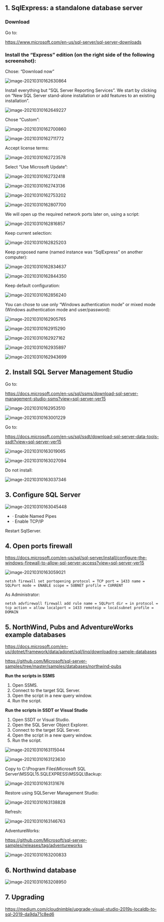 ## 1. SqlExpress: a standalone database server

### Download

Go to:

https://www.microsoft.com/en-us/sql-server/sql-server-downloads

### Install the “Express” edition (on the right side of the following screenshot):

Chose: “Download now”

![image-20210310162630864](./sqlexpress1.png)                          

Install everything but “SQL Server Reporting Services”. We start by clicking on “New SQL Server stand-alone installation or add features to an existing installation”.

 

 ![image-20210310162649227](./sqlexpress2.png)

Chose “Custom”:

 ![image-20210310162700860](./sqlexpress3.png)

 

 ![image-20210310162711772](./sqlexpress4.png)

Accept license terms:

 ![image-20210310162723578](./sqlexpress5.png)

Select “Use Microsoft Update”:

 ![image-20210310162732418](./sqlexpress6.png)

 ![image-20210310162743136](./sqlexpress7.png)

  ![image-20210310162753202](./sqlexpress8.png)

![image-20210310162807700](./sqlexpress9.png)

We will open up the required network ports later on, using a script:

 ![image-20210310162816857](./sqlexpress10.png)

Keep current selection:

 ![image-20210310162825203](./sqlexpress11.png)

Keep proposed name (named instance was “SqlExpress” on another computer):

 ![image-20210310162834637](./sqlexpress12.png)

 ![image-20210310162844350](./sqlexpress13.png)

Keep default configuration:

 ![image-20210310162856240](./sqlexpress14.png)

 You can chose to use only “Windows authentication mode” or mixed mode (Windows authentication mode and user/password):

 ![image-20210310162905765](./sqlexpress15.png)

 ![image-20210310162915290](./sqlexpress16.png)

 ![image-20210310162927162](./sqlexpress17.png)

 ![image-20210310162935897](./sqlexpress18.png)

![image-20210310162943699](./sqlexpress19.png)

## 2.  Install SQL Server Management Studio

Go to:

https://docs.microsoft.com/en-us/sql/ssms/download-sql-server-management-studio-ssms?view=sql-server-ver15

 ![image-20210310162953510](./sqlexpress20.png)

 ![image-20210310163001229](./sqlexpress21.png)

Go to:

https://docs.microsoft.com/en-us/sql/ssdt/download-sql-server-data-tools-ssdt?view=sql-server-ver15

 ![image-20210310163019065](./sqlexpress22.png)

 ![image-20210310163027094](./sqlexpress23.png)

Do not install:

 ![image-20210310163037346](./sqlexpress24.png)



## 3.  Configure SQL Server

 ![image-20210310163045448](./sqlexpress25.png)

- ·     Enable Named Pipes
- ·     Enable TCP/IP

Restart SqlServer.

## 4.  Open ports firewall

https://docs.microsoft.com/en-us/sql/sql-server/install/configure-the-windows-firewall-to-allow-sql-server-access?view=sql-server-ver15

 ![image-20210310163059021](./sqlexpress26.png)

 

```
netsh firewall set portopening protocol = TCP port = 1433 name = SQLPort mode = ENABLE scope = SUBNET profile = CURRENT
```

As Administrator:

```
netsh advfirewall firewall add rule name = SQLPort dir = in protocol = tcp action = allow localport = 1433 remoteip = localsubnet profile = DOMAIN
```

## 5.  NorthWind, Pubs and AdventureWorks example databases

https://docs.microsoft.com/en-us/dotnet/framework/data/adonet/sql/linq/downloading-sample-databases

https://github.com/Microsoft/sql-server-samples/tree/master/samples/databases/northwind-pubs

**Run the scripts in SSMS**

1. Open SSMS.
2. Connect to the target SQL Server.
3. Open the script in a new query window.
4. Run the script.

**Run the scripts in SSDT or Visual Studio**

1. Open SSDT or Visual Studio.
2. Open the SQL Server Object Explorer.
3. Connect to the target SQL Server.
4. Open the script in a new query window.
5. Run the script.

 

 ![image-20210310163115044](./sqlexpress27.png)

![image-20210310163123630](./sqlexpress28.png)

Copy to C:\Program Files\Microsoft SQL Server\MSSQL15.SQLEXPRESS\MSSQL\Backup:

 ![image-20210310163131676](C:\Users\u2389\source\repos\ProgrammerenGevorderd2021\Documents\sqlexpress29.png)

Restore using SQLServer Management Studio:

 ![image-20210310163138828](./sqlexpress30.png)

Refresh:

 ![image-20210310163146763](./sqlexpress31.png)

AdventureWorks:

https://github.com/Microsoft/sql-server-samples/releases/tag/adventureworks

 ![image-20210310163200833](./sqlexpress32.png)

## 6.  Northwind database

 ![image-20210310163208950](./sqlexpress33.png)

## 7.  Upgrading

https://medium.com/cloudnimble/upgrade-visual-studio-2019s-localdb-to-sql-2019-da9da71c8ed6